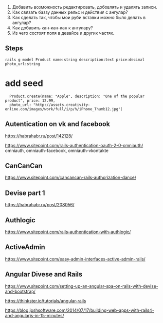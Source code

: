 1. Добавить возможность редактировать, добовлять и удалять записи.
2. Как связать баззу данных рельс и действия с ангулар?
3. Как сделать так, чтобы мои руби вставки можно было делать в ангулар?
4. Как добавить кан-кан-кан к ангулару?
5. Из чего состоят поля в девайсе и других частях.
## Steps 

    rails g model Product name:string description:text price:decimal  photo_url:string
    
# add seed
      Product.create(name: "Apple", description: "One of the popular product", price: 12.99,
      photo_url: "http://assets.creativity-online.com/images/work/full/i/p/h/iPhone_Thumb12.jpg")

    

## Autentication on vk and facebook 

https://habrahabr.ru/post/142128/

https://www.sitepoint.com/rails-authentication-oauth-2-0-omniauth/
omniauth, omniauth-facebook, omniauth-vkontakte
## CanCanCan

https://www.sitepoint.com/cancancan-rails-authorization-dance/


## Devise part 1
https://habrahabr.ru/post/208056/
## Authlogic
https://www.sitepoint.com/rails-authentication-with-authlogic/
## ActiveAdmin
https://www.sitepoint.com/easy-admin-interfaces-active-admin-rails/
## Angular Divese and Rails

https://www.sitepoint.com/setting-up-an-angular-spa-on-rails-with-devise-and-bootstrap/

https://thinkster.io/tutorials/angular-rails

https://blog.joshsoftware.com/2014/07/17/building-web-apps-with-rails4-and-angularjs-in-15-minutes/
